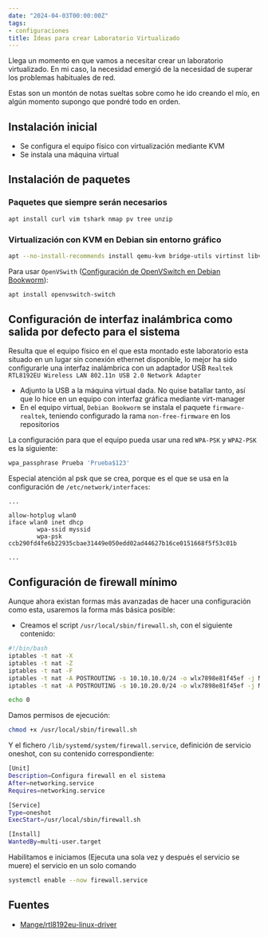 ```yaml
---
date: "2024-04-03T00:00:00Z"
tags:
- configuraciones
title: Ideas para crear Laboratorio Virtualizado
---
```


Llega un momento en que vamos a necesitar crear un laboratorio virtualizado. En mi caso, la necesidad emergió de la necesidad de superar los problemas habituales de red.

Estas son un montón de notas sueltas sobre como he ido creando el mío, en algún momento supongo que pondré todo en orden.

## Instalación inicial
* Se configura el equipo físico con virtualización mediante KVM
* Se instala una máquina virtual

## Instalación de paquetes  
### Paquetes que siempre serán necesarios 
```bash
apt install curl vim tshark nmap pv tree unzip 
```

### Virtualización con KVM en Debian sin entorno gráfico
```bash
apt --no-install-recommends install qemu-kvm bridge-utils virtinst libvirt-daemon-system qemu-utils
```

Para usar `OpenVSwith` ([Configuración de OpenVSwitch en Debian Bookworm]({{site.url}}{{site.baseurl}}configuracion_openvswitch_debian/)):
```bash
apt install openvswitch-switch
```

## Configuración de interfaz inalámbrica como salida por defecto para el sistema
Resulta que el equipo físico en el que esta montado este laboratorio esta situado en un lugar sin conexión ethernet disponible, lo mejor ha sido configurarle una interfaz inalámbrica con un adaptador USB `Realtek RTL8192EU Wireless LAN 802.11n USB 2.0 Network Adapter`
* Adjunto la USB a la máquina virtual dada. No quise batallar tanto, así que lo hice en un equipo con interfaz gráfica mediante virt-manager
* En el equipo virtual, `Debian Bookworm` se instala el paquete `firmware-realtek`, teniendo configurado la rama `non-free-firmware` en los repositorios

La configuración para que el equipo pueda usar una red `WPA-PSK` y `WPA2-PSK` es la siguiente:
```bash
wpa_passphrase Prueba 'Prueba$123'
```

Especial atención al psk que se crea, porque es el que se usa en la configuración de `/etc/network/interfaces`:
```
...

allow-hotplug wlan0
iface wlan0 inet dhcp
        wpa-ssid myssid
        wpa-psk ccb290fd4fe6b22935cbae31449e050edd02ad44627b16ce0151668f5f53c01b

...
```

## Configuración de firewall mínimo
Aunque ahora existan formas más avanzadas de hacer una configuración como esta, usaremos la forma más básica posible:

* Creamos el script `/usr/local/sbin/firewall.sh`, con el siguiente contenido:

```bash
#!/bin/bash
iptables -t nat -X
iptables -t nat -Z
iptables -t nat -F
iptables -t nat -A POSTROUTING -s 10.10.10.0/24 -o wlx7898e81f45ef -j MASQUERADE
iptables -t nat -A POSTROUTING -s 10.10.20.0/24 -o wlx7898e81f45ef -j MASQUERADE

echo 0
```

Damos permisos de ejecución:
```bash
chmod +x /usr/local/sbin/firewall.sh
```

Y el fichero `/lib/systemd/system/firewall.service`, definición de servicio oneshot, con su contenido correspondiente:
```bash
[Unit]
Description=Configura firewall en el sistema
After=networking.service
Requires=networking.service

[Service]
Type=oneshot
ExecStart=/usr/local/sbin/firewall.sh

[Install]
WantedBy=multi-user.target
```  

Habilitamos e iniciamos (Ejecuta una sola vez y después el servicio se muere) el servicio en un solo comando
```bash
systemctl enable --now firewall.service
```

## Fuentes
* [Mange/rtl8192eu-linux-driver ](https://github.com/Mange/rtl8192eu-linux-driver)
